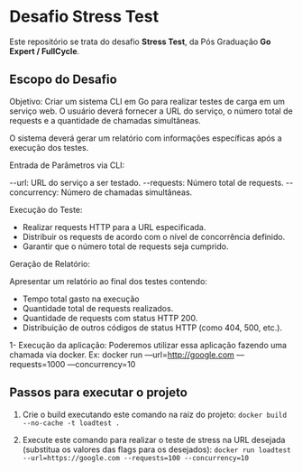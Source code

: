 # Desafio Stress Test

Este repositório se trata do desafio **Stress Test**, da Pós Graduação **Go Expert / FullCycle**.

## Escopo do Desafio

Objetivo: Criar um sistema CLI em Go para realizar testes de carga em um serviço web. O usuário deverá fornecer a URL do serviço, o número total de requests e a quantidade de chamadas simultâneas.

O sistema deverá gerar um relatório com informações específicas após a execução dos testes.

Entrada de Parâmetros via CLI:

--url: URL do serviço a ser testado.
--requests: Número total de requests.
--concurrency: Número de chamadas simultâneas.


Execução do Teste:

- Realizar requests HTTP para a URL especificada.
- Distribuir os requests de acordo com o nível de concorrência definido.
- Garantir que o número total de requests seja cumprido.

Geração de Relatório:

Apresentar um relatório ao final dos testes contendo:
- Tempo total gasto na execução
- Quantidade total de requests realizados.
- Quantidade de requests com status HTTP 200.
- Distribuição de outros códigos de status HTTP (como 404, 500, etc.).

1- Execução da aplicação:
Poderemos utilizar essa aplicação fazendo uma chamada via docker. Ex:
docker run <sua imagem docker> —url=http://google.com —requests=1000 —concurrency=10

## Passos para executar o projeto

1. Crie o build executando este comando na raiz do projeto:
`docker build --no-cache -t loadtest .`

2. Execute este comando para realizar o teste de stress na URL desejada (substitua os valores das flags para os desejados):
`docker run loadtest --url=https://google.com --requests=100 --concurrency=10`
